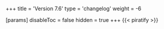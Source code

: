 +++
title = 'Version 7.6'
type = 'changelog'
weight = -6

[params]
  disableToc = false
  hidden = true
+++
{{< piratify >}}

